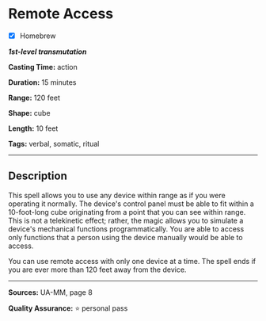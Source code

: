 # Remote Access

- [x] Homebrew

***1st-level transmutation***

**Casting Time:** action

**Duration:** 15 minutes

**Range:** 120 feet

**Shape:** cube

**Length:** 10 feet

**Tags:** verbal, somatic, ritual

---

## Description
This spell allows you to use any device within range as if you were operating it normally.
The device's control panel must be able to fit within a 10-foot-long cube originating from a point that you can see within range.
This is not a telekinetic effect; rather, the magic allows you to simulate a device's mechanical functions programmatically.
You are able to access only functions that a person using the device manually would be able to access.

You can use remote access with only one device at a time.
The spell ends if you are ever more than 120 feet away from the device.

---

**Sources:** UA-MM, page 8

**Quality Assurance:** :star: personal pass
